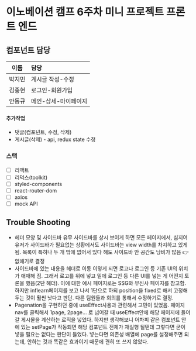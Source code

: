 # 이노베이션 캠프 6주차 미니 프로젝트 프론트 엔드

## 컴포넌트 담당

|  이름  | 담당                 |
| :----: | :------------------- |
| 박지민 | 게시글 작성-수정     |
| 김종현 | 로그인-회원가입      |
| 안동규 | 메인-상세-마이페이지 |

#### 추가작업

- 댓글(컴포넌트, 수정, 삭제)
- 게시글(삭제) - api, redux state 수정

### 스택

- [ ] 리액트
- [ ] 리덕스(toolkit)
- [ ] styled-components
- [ ] react-router-dom
- [ ] axios
- [ ] mock API

## Trouble Shooting

- 헤더 모양 및 사이드바 유무
  사이드바를 상시 보이게 하면 모든 페이지에서, 심지어 유저가 사이드바가 필요없는 상황에서도 사이드바는 view width를 차지하고 있게 됨. 목록이 특히나 두 개 밖에 없어서 있다 해도 사이드바 안 공간도 낭비가 많음 👉 없애기로 결정
- 사이드바에 있는 내용을 헤더로 이동
  이렇게 되면 로고나 로그인 등 기존 UI의 위치가 애매해 짐. 그래서 로고를 위에 넣고 밑에 로그인 등 다른 UI를 넣는 게 어떤지 토론을 했음(2단 헤더). 이에 대한 예시 페이지로는 SSG와 무신사 페이지를 참고함. 하지만 inflearn페이지를 보고 나서 1단으로 하되 position을 fixed로 해서 고정해두는 것이 훨씬 낫다고 판단. 다른 팀원들과 회의를 통해서 수정하기로 결정.
- Pagenation을 구현하던 중에 useEffect사용과 관련해서 고민이 있었음. 페이지 nav를 클릭해서 1page, 2page... 로 넘어갈 때 useEffect안에 해당
  페이지에 들어갈 게시물을 계산하는 로직을 넣었다. 하지만 생각해보니 어차피 같은 컴포넌트 안에 있는 setPage가 작동되면 해당 컴포넌트 전체가 재실행 될탠데 그렇다면 굳이 넣을 필요는 없다는 판단이 들었다. 넣는다면 의존성 배열에 page를 설정해주면 되는데, 안하는 것과 똑같은 효과이기 때문에 괜히 또 쓰지 않았다.
